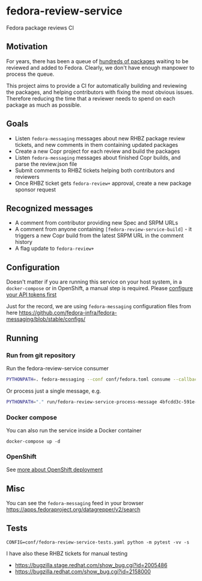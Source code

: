 # fedora-review-service

Fedora package reviews CI


## Motivation

For years, there has been a queue of
[hundreds of packages](https://fedoraproject.org/PackageReviewStatus/reviewable.html)
waiting to be reviewed and added to Fedora. Clearly, we don't have
enough manpower to process the queue.

This project aims to provide a CI for automatically building and
reviewing the packages, and helping contributors with fixing the
most obvious issues. Therefore reducing the time that a reviewer needs
to spend on each package as much as possible.


## Goals

- Listen `fedora-messaging` messages about new RHBZ package review
  tickets, and new comments in them containing updated packages
- Create a new Copr project for each review and build the packages
- Listen `fedora-messaging` messages about finished Copr builds, and
  parse the review.json file
- Submit comments to RHBZ tickets helping both contributors and
  reviewers
- Once RHBZ ticket gets `fedora-review+` approval, create a new
  package sponsor request


## Recognized messages

- A comment from contributor providing new Spec and SRPM URLs
- A comment from anyone containing `[fedora-review-service-build]` -
  it triggers a new Copr build from the latest SRPM URL in the
  comment history
- A flag update to `fedora-review+`


## Configuration

Doesn't matter if you are running this service on your host system, in
a `docker-compose` or in OpenShift, a manual step is required. Please
[configure your API tokens first](doc/tokens.md)

Just for the record, we are using `fedora-messaging` configuration files from
here https://github.com/fedora-infra/fedora-messaging/blob/stable/configs/


## Running

### Run from git repository

Run the fedora-review-service consumer

```bash
PYTHONPATH=. fedora-messaging --conf conf/fedora.toml consume --callback="fedora_review_service.consumer:consume"
```

Or process just a single message, e.g.


```bash
PYTHONPATH="." run/fedora-review-service-process-message 4bfcdd3c-591e-4287-8966-0c485aa1ccfc
```


### Docker compose


You can also run the service inside a Docker container

```
docker-compose up -d
```

### OpenShift

See [more about OpenShift deployment](doc/openshift.md)


## Misc

You can see the `fedora-messaging` feed in your browser
https://apps.fedoraproject.org/datagrepper/v2/search


## Tests

```
CONFIG=conf/fedora-review-service-tests.yaml python -m pytest -vv -s
```

I have also these RHBZ tickets for manual testing

- https://bugzilla.stage.redhat.com/show_bug.cgi?id=2005486
- https://bugzilla.redhat.com/show_bug.cgi?id=2158000
